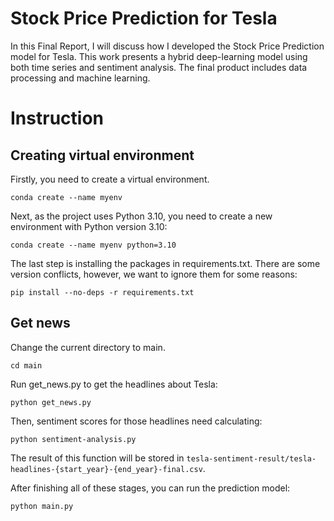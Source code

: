 # Stock Price Prediction for Tesla

In this Final Report, I will discuss how I developed the Stock Price Prediction model for Tesla. This work presents a hybrid deep-learning model using both time series and sentiment analysis. The final product includes data processing and machine learning.

# Instruction

## Creating virtual environment

Firstly, you need to create a virtual environment.

`conda create --name myenv`

Next, as the project uses Python 3.10, you need to create a new environment with Python version 3.10:

`conda create --name myenv python=3.10`

The last step is installing the packages in requirements.txt. There are some version conflicts, however, we want to ignore them for some reasons:

`pip install --no-deps -r requirements.txt`

## Get news

Change the current directory to main.

`cd main`

Run get_news.py to get the headlines about Tesla:

`python get_news.py`

Then, sentiment scores for those headlines need calculating:

`python sentiment-analysis.py`

The result of this function will be stored in `tesla-sentiment-result/tesla-headlines-{start_year}-{end_year}-final.csv`.

After finishing all of these stages, you can run the prediction model:

`python main.py`
